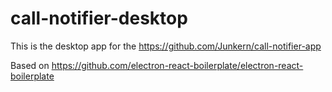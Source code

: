 call-notifier-desktop
===========================================

This is the desktop app for the https://github.com/Junkern/call-notifier-app

Based on https://github.com/electron-react-boilerplate/electron-react-boilerplate